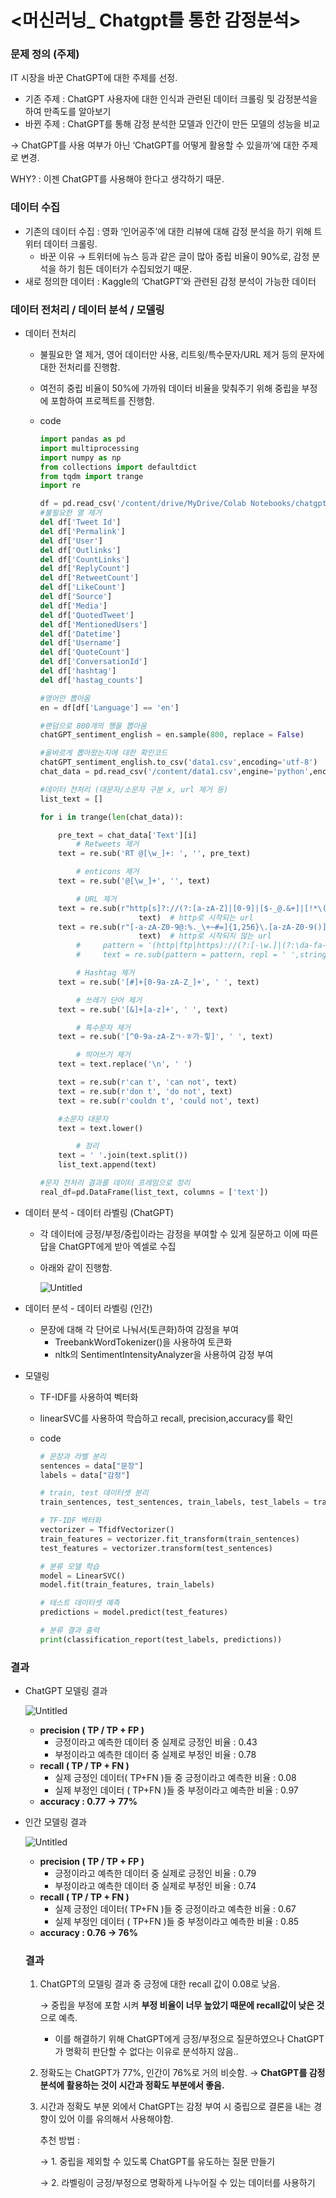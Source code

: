 
# <머신러닝_ Chatgpt를 통한 감정분석>

### 문제 정의 (주제)

IT 시장을 바꾼 ChatGPT에 대한 주제를 선정.

- 기존 주제 :  ChatGPT 사용자에 대한 인식과 관련된 데이터 크롤링 및 감정분석을하여 만족도를 알아보기
- 바뀐 주제 : ChatGPT를 통해 감정 분석한 모델과 인간이 만든 모델의 성능을 비교

→ ChatGPT를 사용 여부가 아닌 ‘ChatGPT를 어떻게 활용할 수 있을까’에 대한 주제로 변경. 

WHY? : 이젠 ChatGPT를 사용해야 한다고 생각하기 때문. 

### 데이터 수집

- 기존의 데이터 수집 : 영화 ‘인어공주’에 대한 리뷰에 대해 감정 분석을 하기 위해 트위터 데이터 크롤링.
    - 바꾼 이유 → 트위터에 뉴스 등과 같은 글이 많아 중립 비율이 90%로, 감정 분석을 하기 힘든 데이터가 수집되었기 때문.
- 새로 정의한 데이터 : Kaggle의 ‘ChatGPT’와 관련된 감정 분석이 가능한 데이터

### 데이터 전처리 / 데이터 분석 / 모델링

- 데이터 전처리
    - 불필요한 열 제거, 영어 데이터만 사용, 리트윗/특수문자/URL 제거 등의 문자에 대한 전처리를 진행함.
    - 여전히 중립 비율이 50%에 가까워 데이터 비율을 맞춰주기 위해 중립을 부정에 포함하여 프로젝트를 진행함.
    - code
        
        ```python
        import pandas as pd
        import multiprocessing
        import numpy as np
        from collections import defaultdict
        from tqdm import trange
        import re
        
        df = pd.read_csv('/content/drive/MyDrive/Colab Notebooks/chatgpt1.csv',engine='python',encoding='utf-8')
        #불필요한 열 제거
        del df['Tweet Id']
        del df['Permalink']
        del df['User']
        del df['Outlinks']
        del df['CountLinks']
        del df['ReplyCount']
        del df['RetweetCount']
        del df['LikeCount']
        del df['Source']
        del df['Media']
        del df['QuotedTweet']
        del df['MentionedUsers']
        del df['Datetime']
        del df['Username']
        del df['QuoteCount']
        del df['ConversationId']
        del df['hashtag']
        del df['hastag_counts'] 
        
        #영어만 뽑아옴
        en = df[df['Language'] == 'en']
        
        #랜덤으로 800개의 행을 뽑아옴
        chatGPT_sentiment_english = en.sample(800, replace = False)
        
        #올바르게 뽑아왔는지에 대한 확인코드 
        chatGPT_sentiment_english.to_csv('data1.csv',encoding='utf-8')
        chat_data = pd.read_csv('/content/data1.csv',engine='python',encoding='utf-8')
        
        #데이터 전처리 (대문자/소문자 구분 x, url 제거 등)
        list_text = []
        
        for i in trange(len(chat_data)):
        
            pre_text = chat_data['Text'][i]
                # Retweets 제거
            text = re.sub('RT @[\w_]+: ', '', pre_text)
        
                # enticons 제거
            text = re.sub('@[\w_]+', '', text)
        
                # URL 제거
            text = re.sub(r"http[s]?://(?:[a-zA-Z]|[0-9]|[$-_@.&+]|[!*\(\),]|(?:%[0-9a-fA-F][0-9a-fA-F]))+", ' ',
                              text)  # http로 시작되는 url
            text = re.sub(r"[-a-zA-Z0-9@:%._\+~#=]{1,256}\.[a-zA-Z0-9()]{2,6}\b([-a-zA-Z0-9()@:%_\+.~#?&//=]*)", ' ',
                              text)  # http로 시작되지 않는 url
                #     pattern = '(http|ftp|https)://(?:[-\w.]|(?:\da-fa-F]{2}))+'
                #     text = re.sub(pattern = pattern, repl = ' ',string=text)
        
                # Hashtag 제거
            text = re.sub('[#]+[0-9a-zA-Z_]+', ' ', text)
        
                # 쓰레기 단어 제거
            text = re.sub('[&]+[a-z]+', ' ', text)
        
                # 특수문자 제거
            text = re.sub('[^0-9a-zA-Zㄱ-ㅎ가-힣]', ' ', text)
        
                # 띄어쓰기 제거
            text = text.replace('\n', ' ')
        
            text = re.sub(r'can t', 'can not', text)
            text = re.sub(r'don t', 'do not', text)
            text = re.sub(r'couldn t', 'could not', text)
        
            #소문자 대문자
            text = text.lower()
        
                # 정리
            text = ' '.join(text.split())
            list_text.append(text)
        
        #문자 전처리 결과를 데이터 프레임으로 정리
        real_df=pd.DataFrame(list_text, columns = ['text'])
        ```
        

- 데이터 분석 - 데이터 라벨링 (ChatGPT)
    - 각 데이터에 긍정/부정/중립이라는 감정을 부여할 수 있게 질문하고 이에 따른 답을 ChatGPT에게 받아 엑셀로 수집
    - 아래와 같이 진행함.
        
        ![Untitled](https://prod-files-secure.s3.us-west-2.amazonaws.com/e4d6070c-479a-4355-8b1d-d450cf489330/a8e7844c-41b3-44d1-a0ff-60d4772d33e4/Untitled.png)
        

- 데이터 분석 - 데이터 라벨링 (인간)
    - 문장에 대해 각 단어로 나눠서(토큰화)하여 감정을 부여
        - TreebankWordTokenizer()을 사용하여 토큰화
        - nltk의 SentimentIntensityAnalyzer을 사용하여 감정 부여
        
- 모델링
    - TF-IDF를 사용하여 벡터화
    - linearSVC를 사용하여 학습하고 recall, precision,accuracy를 확인
    - code
        
        ```python
        # 문장과 라벨 분리
        sentences = data["문장"]
        labels = data["감정"]
        
        # train, test 데이터셋 분리
        train_sentences, test_sentences, train_labels, test_labels = train_test_split(sentences, labels, test_size=0.2, random_state=42)
        
        # TF-IDF 벡터화
        vectorizer = TfidfVectorizer()
        train_features = vectorizer.fit_transform(train_sentences)
        test_features = vectorizer.transform(test_sentences)
        
        # 분류 모델 학습
        model = LinearSVC()
        model.fit(train_features, train_labels)
        
        # 테스트 데이터셋 예측
        predictions = model.predict(test_features)
        
        # 분류 결과 출력
        print(classification_report(test_labels, predictions))
        ```
        
    

### 결과

- ChatGPT 모델링 결과
    
    ![Untitled](https://prod-files-secure.s3.us-west-2.amazonaws.com/e4d6070c-479a-4355-8b1d-d450cf489330/b829cf6c-3522-49e1-968e-5533c873442e/Untitled.png)
    
    - **precision ( TP / TP + FP )**
        - 긍정이라고 예측한 데이터 중 실제로 긍정인 비율 : 0.43
        - 부정이라고 예측한 데이터 중 실제로 부정인 비율 : 0.78
    - **recall ( TP / TP + FN )**
        - 실제 긍정인 데이터( TP+FN )들 중 긍정이라고 예측한 비율 : 0.08
        - 실제 부정인 데이터 ( TP+FN )들 중 부정이라고 예측한 비율 : 0.97
    - **accuracy : 0.77 → 77%**
    
- 인간 모델링 결과
    
    ![Untitled](https://prod-files-secure.s3.us-west-2.amazonaws.com/e4d6070c-479a-4355-8b1d-d450cf489330/c1fff3db-f4b3-49c2-841a-c60632be2d33/Untitled.png)
    
    - **precision ( TP / TP + FP )**
        - 긍정이라고 예측한 데이터 중 실제로 긍정인 비율 : 0.79
        - 부정이라고 예측한 데이터 중 실제로 부정인 비율 : 0.74
    - **recall ( TP / TP + FN )**
        - 실제 긍정인 데이터( TP+FN )들 중 긍정이라고 예측한 비율 : 0.67
        - 실제 부정인 데이터 ( TP+FN )들 중 부정이라고 예측한 비율 : 0.85
    - **accuracy : 0.76 → 76%**
    
    ### 결과
    
    1. ChatGPT의 모델링 결과 중 긍정에 대한 recall 값이 0.08로 낮음. 
        
        → 중립을 부정에 포함 시켜 **부정 비율이 너무 높았기 때문에 recall값이 낮은 것**으로 예측. 
        
        - 이를 해결하기 위해 ChatGPT에게 긍정/부정으로 질문하였으나 ChatGPT가 명확히 판단할 수 없다는 이유로 분석하지 않음..
        
    2. 정확도는 ChatGPT가 77%, 인간이 76%로 거의 비슷함. → **ChatGPT를 감정 분석에 활용하는 것이 시간과 정확도 부분에서 좋음.** 
    
    1. 시간과 정확도 부분 외에서 ChatGPT는 감정 부여 시 중립으로 결론을 내는 경향이 있어 이를 유의해서 사용해야함.
        
         추천 방법 : 
        
         → 1. 중립을 제외할 수 있도록 ChatGPT를 유도하는 질문 만들기 
        
         → 2. 라벨링이 긍정/부정으로 명확하게 나누어질 수 있는 데이터를 사용하기
